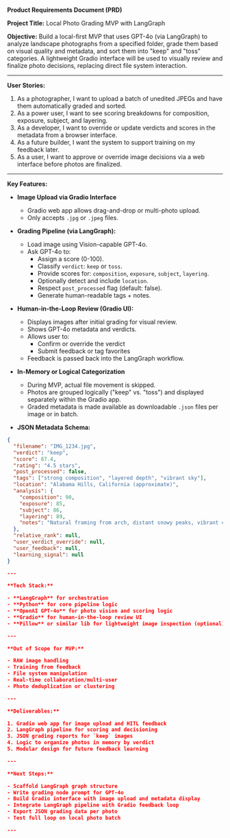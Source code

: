 **Product Requirements Document (PRD)**

**Project Title:** Local Photo Grading MVP with LangGraph

**Objective:** Build a local-first MVP that uses GPT-4o (via LangGraph) to analyze landscape photographs from a specified folder, grade them based on visual quality and metadata, and sort them into "keep" and "toss" categories. A lightweight Gradio interface will be used to visually review and finalize photo decisions, replacing direct file system interaction.

---

**User Stories:**

1. As a photographer, I want to upload a batch of unedited JPEGs and have them automatically graded and sorted.
2. As a power user, I want to see scoring breakdowns for composition, exposure, subject, and layering.
3. As a developer, I want to override or update verdicts and scores in the metadata from a browser interface.
4. As a future builder, I want the system to support training on my feedback later.
5. As a user, I want to approve or override image decisions via a web interface before photos are finalized.

---

**Key Features:**

- **Image Upload via Gradio Interface**

  - Gradio web app allows drag-and-drop or multi-photo upload.
  - Only accepts `.jpg` or `.jpeg` files.

- **Grading Pipeline (via LangGraph):**

  - Load image using Vision-capable GPT-4o.
  - Ask GPT-4o to:
    - Assign a score (0-100).
    - Classify `verdict`: `keep` or `toss`.
    - Provide scores for: `composition`, `exposure`, `subject`, `layering`.
    - Optionally detect and include `location`.
    - Respect `post_processed` flag (default: false).
    - Generate human-readable tags + notes.

- **Human-in-the-Loop Review (Gradio UI):**

  - Displays images after initial grading for visual review.
  - Shows GPT-4o metadata and verdicts.
  - Allows user to:
    - Confirm or override the verdict
    - Submit feedback or tag favorites
  - Feedback is passed back into the LangGraph workflow.

- **In-Memory or Logical Categorization**

  - During MVP, actual file movement is skipped.
  - Photos are grouped logically ("keep" vs. "toss") and displayed separately within the Gradio app.
  - Graded metadata is made available as downloadable `.json` files per image or in batch.

- **JSON Metadata Schema:**

```json
{
  "filename": "IMG_1234.jpg",
  "verdict": "keep",
  "score": 87.4,
  "rating": "4.5 stars",
  "post_processed": false,
  "tags": ["strong composition", "layered depth", "vibrant sky"],
  "location": "Alabama Hills, California (approximate)",
  "analysis": {
    "composition": 90,
    "exposure": 85,
    "subject": 86,
    "layering": 89,
    "notes": "Natural framing from arch, distant snowy peaks, vibrant contrast"
  },
  "relative_rank": null,
  "user_verdict_override": null,
  "user_feedback": null,
  "learning_signal": null
}

---

**Tech Stack:**

- **LangGraph** for orchestration  
- **Python** for core pipeline logic  
- **OpenAI GPT-4o** for photo vision and scoring logic  
- **Gradio** for human-in-the-loop review UI  
- **Pillow** or similar lib for lightweight image inspection (optional)

---

**Out of Scope for MVP:**

- RAW image handling  
- Training from feedback  
- File system manipulation  
- Real-time collaboration/multi-user  
- Photo deduplication or clustering

---

**Deliverables:**

1. Gradio web app for image upload and HITL feedback  
2. LangGraph pipeline for scoring and decisioning  
3. JSON grading reports for `keep` images  
4. Logic to organize photos in memory by verdict  
5. Modular design for future feedback learning

---

**Next Steps:**

- Scaffold LangGraph graph structure  
- Write grading node prompt for GPT-4o  
- Build Gradio interface with image upload and metadata display  
- Integrate LangGraph pipeline with Gradio feedback loop  
- Export JSON grading data per photo  
- Test full loop on local photo batch

---
